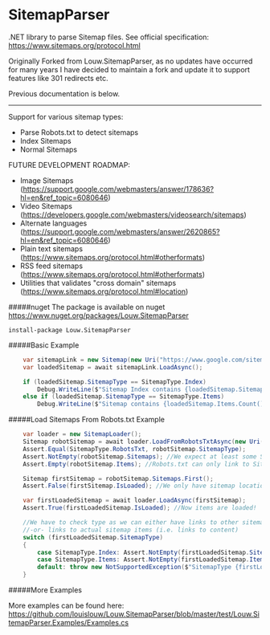 # SitemapParser
.NET library to parse Sitemap files.
See official specification: https://www.sitemaps.org/protocol.html

Originally Forked from Louw.SitemapParser, as no updates have occurred for many years I have decided to maintain a fork and update it to support features like 301 redirects etc. 

Previous documentation is below.

<hr/>

Support for various sitemap types:
* Parse Robots.txt to detect sitemaps
* Index Sitemaps
* Normal Sitemaps

FUTURE DEVELOPMENT ROADMAP:
* Image Sitemaps (https://support.google.com/webmasters/answer/178636?hl=en&ref_topic=6080646)
* Video Sitemaps (https://developers.google.com/webmasters/videosearch/sitemaps)
* Alternate languages (https://support.google.com/webmasters/answer/2620865?hl=en&ref_topic=6080646)
* Plain text sitemaps (https://www.sitemaps.org/protocol.html#otherformats)
* RSS feed sitemaps (https://www.sitemaps.org/protocol.html#otherformats)
* Utilities that validates "cross domain" sitemaps (https://www.sitemaps.org/protocol.html#location)

#####nuget
The package is available on nuget
https://www.nuget.org/packages/Louw.SitemapParser

```
install-package Louw.SitemapParser
```


#####Basic Example
```cs
	var sitemapLink = new Sitemap(new Uri("https://www.google.com/sitemap.xml"));
    var loadedSitemap = await sitemapLink.LoadAsync();

    if (loadedSitemap.SitemapType == SitemapType.Index)
        Debug.WriteLine($"Sitemap Index contains {loadedSitemap.Sitemaps.Count()} entries");
    else if (loadedSitemap.SitemapType == SitemapType.Items)
        Debug.WriteLine($"Sitemap contains {loadedSitemap.Items.Count()} content locations");
```

#####Load Sitemaps From Robots.txt Example
```cs
	var loader = new SitemapLoader();
    Sitemap robotSitemap = await loader.LoadFromRobotsTxtAsync(new Uri("https://www.google.com"));
    Assert.Equal(SitemapType.RobotsTxt, robotSitemap.SitemapType);
    Assert.NotEmpty(robotSitemap.Sitemaps); //We expect at least some Sitemaps to be in list
    Assert.Empty(robotSitemap.Items); //Robots.txt can only link to Sitemaps  (Not content items)

    Sitemap firstSitemap = robotSitemap.Sitemaps.First();
    Assert.False(firstSitemap.IsLoaded); //We only have sitemap location. Contents not yet loaded nor parsed

    var firstLoadedSitemap = await loader.LoadAsync(firstSitemap);
    Assert.True(firstLoadedSitemap.IsLoaded); //Now items are loaded!

    //We have to check type as we can either have links to other sitemaps (i.e. index sitemaps) 
    //-or- links to actual sitemap items (i.e. links to content)
    switch (firstLoadedSitemap.SitemapType)
    {
        case SitemapType.Index: Assert.NotEmpty(firstLoadedSitemap.Sitemaps); break;
        case SitemapType.Items: Assert.NotEmpty(firstLoadedSitemap.Items); break;
        default: throw new NotSupportedException($"SitemapType {firstLoadedSitemap.SitemapType} not expected here");
    }
```

#####More Examples

More examples can be found here:
https://github.com/louislouw/Louw.SitemapParser/blob/master/test/Louw.SitemapParser.Examples/Examples.cs

